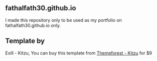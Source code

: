 ## fathalfath30.github.io
I made this repository only to be used as my portfolio on fathalfath30.github.io only.

## Template by
Exill - Kitzu, You can buy this template from [Themeforest - Kitzu](https://themeforest.net/item/kitzu-personal-portfolio-template/26075107) for $9
